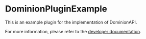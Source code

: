 # DominionPluginExample

This is an example plugin for the implementation of DominionAPI.

For more information, please refer to the [developer documentation](https://github.com/ColdeZhang/Dominion/blob/master/docs/en-us/developer.md).